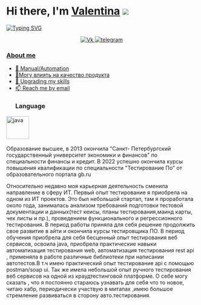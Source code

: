 # Hi there, I'm [Valentina]() ![](https://github.com/blackcater/blackcater/raw/main/images/Hi.gif) 
[![Typing SVG](https://readme-typing-svg.herokuapp.com?color=%2336BCF7&lines=QA+engeneer+from+Russia+🇷🇺)](https://git.io/typing-svg)

<div id="socials" align="center">
<a href="https://vk.com/valentinaplatonova">
		<img src="https://img.shields.io/badge/vk-blue?style=for-the-badge&logo=vk&logoColor=whit" alt="Vk"/>
<a href="https://t.me/v_platonova1">
		<img src="https://img.shields.io/badge/telegram-blue?style=for-the-badge&logo=telegram&logoColor=whit" alt="telegram"/>
</div>
	

### About me
- 🌱 Manual/Automation 
- 📝Могу влиять на качество продукта
- 📄 Upgrading my skills
- 📫 Reach me by [email](mailto:vs_platonova@vk.com)
	### Language
<img src="https://cdn.jsdelivr.net/gh/devicons/devicon/icons/java/java-plain-wordmark.svg" title="java" width="60" height="60"/>&nbsp;
	
	
Образование высшее, в 2013 окончила "Санкт- Петербургский государственный университет экономики и финансов" по специальности финансы и кредит.
В 2022 успешно  окончила курсы повышения квалификации по специальности "Тестирование По" от образовательного портала gb.ru


Относительно недавно моя карьерная деятельность сменила направление в сферу ИТ.
Первый опыт тестирование я приобрела на одном из ИТ проектов. Это был небольшой стартап, там я проработала около года, занималась анализом требований подготовки тестовой документации и данных(тест кеисы, планы тестирования,маинд карты,  чек листы и пр.), проведением функционального и регрессионного тестирования. В период  работы   приняла для себя решение продолжить свое развитие в айти и окончила  курсы тестировщика ПО. 
В период обучения приобрела для себя бесценный опыт тестирования веб сервисов, освоила java, приобрела практические навыки автоматизация тестирования  web, автоматизация тестирования rest api , применяла в работе различные библиотеки при написании автотестов.В т.ч имею практический опыт тестирование api с помощью  postman/soap ui.
Так же имела небольшой опыт ручного тестирования веб сервисов на одной из краудтестинговой платформе. 
 О себе могу сказать , что я  постоянно стараюсь узнавать для себя что то новое, читаю хабр,  периодически участвую в митапах ,имею большое стремление развиваться в сторону авто.тестирования.
	

